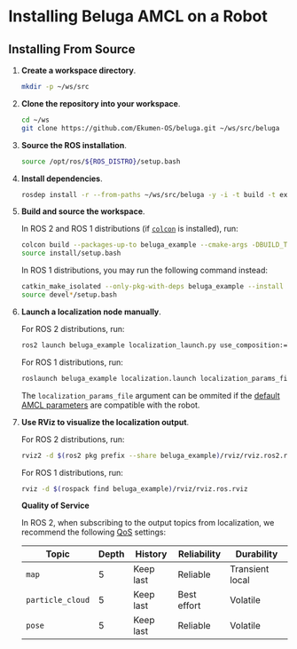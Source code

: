# Installing Beluga AMCL on a Robot

## Installing From Source

1. **Create a workspace directory**.

   ```bash
   mkdir -p ~/ws/src
   ```

1. **Clone the repository into your workspace**.

   ```bash
   cd ~/ws
   git clone https://github.com/Ekumen-OS/beluga.git ~/ws/src/beluga
   ```

1. **Source the ROS installation**.

   ```bash
   source /opt/ros/${ROS_DISTRO}/setup.bash
   ```

1. **Install dependencies**.

   ```bash
   rosdep install -r --from-paths ~/ws/src/beluga -y -i -t build -t exec --skip-keys 'flatland_server flatland_plugins'
   ```

1. **Build and source the workspace**.

   In ROS 2 and ROS 1 distributions (if [`colcon`](https://colcon.readthedocs.io/en/released/user/installation.html) is installed), run:
   ```bash
   colcon build --packages-up-to beluga_example --cmake-args -DBUILD_TESTING=OFF -DBUILD_DOCS=OFF
   source install/setup.bash
   ```

   In ROS 1 distributions, you may run the following command instead:
   ```bash
   catkin_make_isolated --only-pkg-with-deps beluga_example --install --cmake-args -DBUILD_TESTING=OFF -DBUILD_DOCS=OFF
   source devel*/setup.bash
   ```

1. **Launch a localization node manually**.

   For ROS 2 distributions, run:
   ```bash
   ros2 launch beluga_example localization_launch.py use_composition:=True localization_params_file:=<PARAMS_PATH> localization_map:=<MAP_YAML_PATH>
   ```

   For ROS 1 distributions, run:
   ```bash
   roslaunch beluga_example localization.launch localization_params_file:=<PARAMS_PATH> localization_map:=<MAP_YAML_PATH>
   ```

   The `localization_params_file` argument can be ommited if the [default AMCL parameters](beluga_example/params/default.ros2.yaml) are compatible with the robot.

1. **Use RViz to visualize the localization output**.

   For ROS 2 distributions, run:
   ```bash
   rviz2 -d $(ros2 pkg prefix --share beluga_example)/rviz/rviz.ros2.rviz
   ```

   For ROS 1 distributions, run:
   ```bash
   rviz -d $(rospack find beluga_example)/rviz/rviz.ros.rviz
   ```

   **Quality of Service**

   In ROS 2, when subscribing to the output topics from localization, we recommend the following [QoS](https://docs.ros.org/en/rolling/Concepts/Intermediate/About-Quality-of-Service-Settings.html) settings:

   | Topic            | Depth | History      | Reliability  | Durability      |
   |------------------|-------|--------------|--------------|-----------------|
   | `map`            | 5     | Keep last    | Reliable     | Transient local |
   | `particle_cloud` | 5     | Keep last    | Best effort  | Volatile        |
   | `pose`           | 5     | Keep last    | Reliable     | Volatile        |
